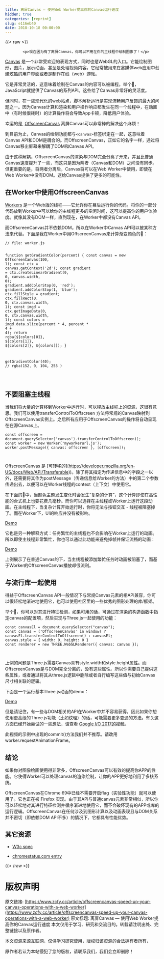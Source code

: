 ```yaml
---
title: 离屏Canvas — 使用Web Worker提高你的Canvas运行速度
hidden: true
categories: [reprint]
slug: e116eb40
date: 2018-10-18 00:00:00
---
```


{{< raw >}}

            <p>现在因为有了离屏Canvas，你可以不用在你的主线程中绘制图像了！</p>
<p><a href="https://developer.mozilla.org/en-US/docs/Web/HTML/Element/canvas">Canvas</a> 是一个非常受欢迎的表现方式，同时也是WebGL的入口。它能绘制图形，图片，展示动画，甚至是处理视频内容。它经常被用来在富媒体web应用中创建炫酷的用户界面或者是制作在线（web）游戏。</p>
<p>它是非常灵活的，这意味着绘制在Canvas的内容可以被编程。举个🌰，JavaScript就提供了Canvas的系列API。这些给了Canvas非常好的灵活度。</p>
<p>但同时，在一些现代化的web站点，脚本解析运行是实现流畅用户反馈的最大的问题之一。因为Canvas计算和渲染和用户操作响应都发生在同一个线程中，在动画中（有时候很耗时）的计算操作将会导致App卡顿，降低用户体验。</p>
<p>幸运的是, <a href="https://developer.mozilla.org/en-US/docs/Web/API/OffscreenCanvas">OffscreenCanvas</a> 离屏Canvas可以非常棒的解决这个麻烦！</p>
<p>到目前为止，Canvas的绘制功能都与<code>&lt;canvas&gt;</code>标签绑定在一起，这意味着Canvas API和DOM是耦合的。而OffscreenCanvas，正如它的名字一样，通过将Canvas移出屏幕来解耦了DOM和Canvas API。</p>
<p>由于这种解耦，OffscreenCanvas的渲染与DOM完全分离了开来，并且比普通Canvas速度提升了一些，而这只是因为两者（Canvas和DOM）之间没有同步。但更重要的是，将两者分离后，Canvas将可以在Web Worker中使用，即使在Web Worker中没有DOM。这给Canvas提供了更多的可能性。</p>
<h2>在Worker中使用OffscreenCanvas</h2>
<p><a href="https://developer.mozilla.org/en-US/docs/Web/API/Web_Workers_API/Using_web_workers">Workers</a> 是一个Web版的线程——它允许你在幕后运行你的代码。将你的一部分代码放到Worker中可以给你的主线程更多的空闲时间，这可以提高你的用户体验度。就像其没有DOM一样，直到现在，在Worker中都没有Canvas API。</p>
<p>而OffscreenCanvas并不依赖DOM，所以在Worker中Canvas API可以被某种方法来代替。下面是我在Worker中用OffscreenCanvas来计算渐变颜色的🌰：</p>
<pre><code class="hljs lsl"><span class="hljs-comment">// file: worker.js</span>

function getGradientColor(percent) {
    const canvas = new OffscreenCanvas(<span class="hljs-number">100</span>, <span class="hljs-number">1</span>);
    const ctx = canvas.getContext('<span class="hljs-number">2</span>d');
    const gradient = ctx.createLinearGradient(<span class="hljs-number">0</span>, <span class="hljs-number">0</span>, canvas.width, <span class="hljs-number">0</span>);
    gradient.addColorStop(<span class="hljs-number">0</span>, 'red');
    gradient.addColorStop(<span class="hljs-number">1</span>, 'blue');
    ctx.fillStyle = gradient;
    ctx.fillRect(<span class="hljs-number">0</span>, <span class="hljs-number">0</span>, ctx.canvas.width, <span class="hljs-number">1</span>);
    const imgd = ctx.getImageData(<span class="hljs-number">0</span>, <span class="hljs-number">0</span>, ctx.canvas.width, <span class="hljs-number">1</span>);
    const colors = imgd.data.slice(percent * <span class="hljs-number">4</span>, percent * <span class="hljs-number">4</span> + <span class="hljs-number">4</span>);
    return rgba(${colors[<span class="hljs-number">0</span>]}, ${colors[<span class="hljs-number">1</span>]}, ${colors[<span class="hljs-number">2</span>]}, ${colors[]);
}

getGradientColor(<span class="hljs-number">40</span>);  <span class="hljs-comment">// rgba(152, 0, 104, 255 )</span>


</code></pre><h2>不要阻塞主线程</h2>
<p>当我们将大量的计算移到Worker中运行时，可以释放主线程上的资源，这很有意思。我们可以使用transferControlToOffscreen 方法将常规的Canvas映射到OffscreenCanvas实例上。之后所有应用于OffscreenCanvas的操作将自动呈现在在源Canvas上。</p>
<pre><code class="hljs dart"><span class="hljs-keyword">const</span> offscreen = <span class="hljs-built_in">document</span>.<span class="hljs-built_in">querySelector</span>(<span class="hljs-string">'canvas'</span>).transferControlToOffscreen();
<span class="hljs-keyword">const</span> worker = <span class="hljs-keyword">new</span> Worker(<span class="hljs-string">'myworkerurl.js'</span>);
worker.postMessage({ canvas: offscreen }, [offscreen]);


</code></pre><p>OffscreenCanvas 是 [可转移的](<a href="https://developer.mozilla.org/en-US/docs/Web/API/Transferable">https://developer.mozilla.org/en-US/docs/Web/API/Transferable)</a>)。除了将其指定为传递信息中的字段之一以外，还需要将其作为postMessage（传递信息给Worker的方法）中的第二个参数传递出去，以便可以在Worker线程的context（上下文）中使用它。</p>
<p>在下面的🌰中，当颜色主题发生变化时会发生“复杂的计算”，这个计算即使在高性能的台式机上也要花费几毫秒。而你可以选择在主线程或Worker上运行这段动画。在主线程下，当复杂计算开始运行时，你将无法与按钮交互 - 线程被阻塞掉了。而在Worker下，UI的响应并没有被影响。</p>
<p><a href="https://devnook.github.io/OffscreenCanvasDemo/keep-ui-responsive.html">Demo</a></p>
<p>它也是另一种解释方式：任务繁忙的主线程也不会影响在Worker上运行的动画。所以即使主线程非常繁忙，你也可以通过此功能来避免掉帧并保证流畅的动画：</p>
<p><a href="https://devnook.github.io/OffscreenCanvasDemo/index.html">Demo</a></p>
<p>上例展示了在普通Canvas的下，当主线程被添加繁忙任务时动画被阻塞了，而基于Worker的OffscreenCanvas播放却很流利。</p>
<h2>与流行库一起使用</h2>
<p>得益于OffscreenCanvas API一般情况下与常规Canvas元素的相API兼容，你可以很轻松地渐进地使用它，也可以使用社区里的一些优秀的图形处理的库/框架。</p>
<p>举个🌰，你可以对其进行特征检测，如果可用的话，可通过在渲染的构造函数中指定canvas的配置项，然后实现与Three.js一起使用的功能：</p>
<pre><code class="hljs dart"><span class="hljs-keyword">const</span> canvasEl = <span class="hljs-built_in">document</span>.<span class="hljs-built_in">querySelector</span>(<span class="hljs-string">"canvas"</span>);
<span class="hljs-keyword">const</span> canvas = (<span class="hljs-string">'OffscreenCanvas'</span> <span class="hljs-keyword">in</span> <span class="hljs-built_in">window</span>) ? canvasEl.transferControlToOffscreen() : canvasEl;
canvas.style = { width: <span class="hljs-number">0</span>, height: <span class="hljs-number">0</span> }
<span class="hljs-keyword">const</span> renderer = <span class="hljs-keyword">new</span> THREE.WebGLRenderer({ canvas: canvas });


</code></pre><p>上例的问题是Three.js需要Canvas具有style.width和style.height属性。而OffscreenCanvas是与DOM完全分离的，没有这些属性。所以你需要自己提供这些属性，或者通过将其从three.js逻辑中删除或者自行编写这些值与初始Canvas尺寸相关联的逻辑。</p>
<p>下面是一个运行基本Three.js动画的demo：</p>
<p><a href="https://devnook.github.io/OffscreenCanvasDemo/use-with-lib.html">Demo</a></p>
<p>但是请记住，有一些与DOM相关的API在Worker中并不容易获得，因此如果你想使用更高级的Three.js功能（比如纹理）的话，可能需要更多变通的方法。有关这方面已经开始尝试的一些想法，请查看 <a href="https://www.youtube.com/watch?v=wkDd-x0EkFU">Google I/O 2017的视频</a>。</p>
<p>此视频的示例中出现的commit()方法我们并不推荐。请改用worker.requestAnimationFrame。</p>
<h2>结论</h2>
<p>如果你对图像绘画使用得非常多，OffscreenCanvas可以有效的提高你APP的性能。它使得Worker可以处理canvas的渲染绘制，让你的APP更好地利用了多核系统。</p>
<p>OffscreenCanvas在Chrome 69中已经不需要开启flag（实验性功能）就可以使用了。它也正在被 Firefox 实现。由于其API与普通canvas元素非常相似，所以你可以轻松地对其进行特征检测并循序渐进地使用它，而不会破坏现有的APP或库的运行逻辑。OffscreenCanvas在任何涉及到图形计算以及动画表现且与DOM关系并不密切（即依赖DOM API不多）的情况下，它都具有性能优势。</p>
<h2>其它资源</h2>
<ul>
<li><p><a href="https://html.spec.whatwg.org/#the-offscreencanvas-interface">W3c spec</a></p>
</li>
<li><p><a href="https://www.chromestatus.com/feature/4691191559880704">chromestatus.com entry</a></p>
</li>
</ul>

          
{{< /raw >}}

# 版权声明
原文链接: [https://www.zcfy.cc/article/offscreencanvas-speed-up-your-canvas-operations-with-a-web-worker](https://www.zcfy.cc/article/offscreencanvas-speed-up-your-canvas-operations-with-a-web-worker)
原文标题: 离屏Canvas — 使用Web Worker提高你的Canvas运行速度
本文仅用于学习、研究和交流目的。转载请注明出处、完整链接以及原作者。 

本文资源来源互联网，仅供学习研究使用，版权归该资源的合法拥有者所有，

原作者若认为本站侵犯了您的版权，请联系我们，我们会立即删除！

